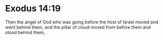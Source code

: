 # Exodus 14:19

Then the angel of God who was going before the host of Israel moved and went behind them, and the pillar of cloud moved from before them and stood behind them,
